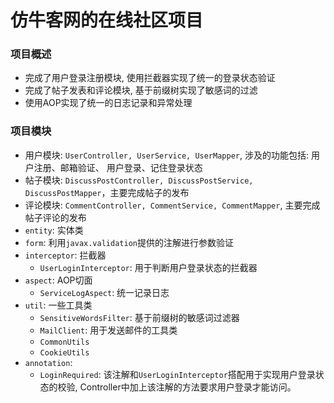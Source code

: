 # 仿牛客网的在线社区项目

### 项目概述

- 完成了用户登录注册模块, 使用拦截器实现了统一的登录状态验证
- 完成了帖子发表和评论模块, 基于前缀树实现了敏感词的过滤
- 使用AOP实现了统一的日志记录和异常处理

### 项目模块

- 用户模块: `UserController, UserService, UserMapper`, 涉及的功能包括: 用户注册、邮箱验证、
用户登录、记住登录状态
- 帖子模块: `DiscussPostController, DiscussPostService, DiscussPostMapper`，主要完成帖子的发布
- 评论模块: `CommentController, CommentService, CommentMapper`, 主要完成帖子评论的发布
- `entity`: 实体类
- `form`: 利用`javax.validation`提供的注解进行参数验证
- `interceptor`: 拦截器
    - `UserLoginInterceptor`: 用于判断用户登录状态的拦截器
- `aspect`: AOP切面
    - `ServiceLogAspect`: 统一记录日志
- `util`: 一些工具类
    - `SensitiveWordsFilter`: 基于前缀树的敏感词过滤器
    - `MailClient`: 用于发送邮件的工具类
    - `CommonUtils`
    - `CookieUtils`
- `annotation`:
    - `LoginRequired`: 该注解和`UserLoginInterceptor`搭配用于实现用户登录状态的校验,
    Controller中加上该注解的方法要求用户登录才能访问。
